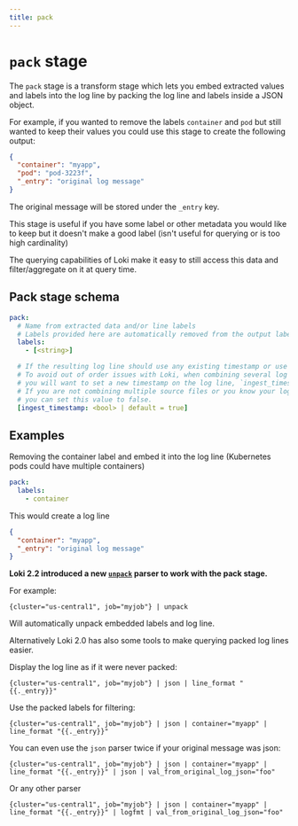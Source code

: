 ```yaml
---
title: pack
---
```

# `pack` stage

The `pack` stage is a transform stage which lets you embed extracted values and labels into the log line by packing the log line and labels inside a JSON object.

For example, if you wanted to remove the labels `container` and `pod` but still wanted to keep their values you could use this stage to create the following output:

```json
{
  "container": "myapp",
  "pod": "pod-3223f",
  "_entry": "original log message"
}
```

The original message will be stored under the `_entry` key.

This stage is useful if you have some label or other metadata you would like to keep but it doesn't make a good label (isn't useful for querying or is too high cardinality)

The querying capabilities of Loki make it easy to still access this data and filter/aggregate on it at query time.

## Pack stage schema

```yaml
pack:
  # Name from extracted data and/or line labels
  # Labels provided here are automatically removed from the output labels.
  labels:
    - [<string>]

  # If the resulting log line should use any existing timestamp or use time.Now() when the line was processed.
  # To avoid out of order issues with Loki, when combining several log streams (separate source files) into one
  # you will want to set a new timestamp on the log line, `ingest_timestamp: true`
  # If you are not combining multiple source files or you know your log lines won't have interlaced timestamps
  # you can set this value to false.
  [ingest_timestamp: <bool> | default = true]
```

## Examples

Removing the container label and embed it into the log line (Kubernetes pods could have multiple containers)

```yaml
pack:
  labels:
    - container
```

This would create a log line

```json
{
  "container": "myapp",
  "_entry": "original log message"
}
```

**Loki 2.2 introduced a new [`unpack`](../../../../logql/#unpack) parser to work with the pack stage.**

For example:

```logql
{cluster="us-central1", job="myjob"} | unpack
```

Will automatically unpack embedded labels and log line.

Alternatively Loki 2.0 has also some tools to make querying packed log lines easier.

Display the log line as if it were never packed:

```logql
{cluster="us-central1", job="myjob"} | json | line_format "{{._entry}}"
```

Use the packed labels for filtering:

```logql
{cluster="us-central1", job="myjob"} | json | container="myapp" | line_format "{{._entry}}"
```

You can even use the `json` parser twice if your original message was json:

```logql
{cluster="us-central1", job="myjob"} | json | container="myapp" | line_format "{{._entry}}" | json | val_from_original_log_json="foo"
```

Or any other parser

```logql
{cluster="us-central1", job="myjob"} | json | container="myapp" | line_format "{{._entry}}" | logfmt | val_from_original_log_json="foo"
```
